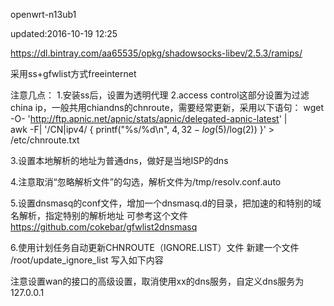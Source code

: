 openwrt-n13ub1

updated:2016-10-19 12:25

https://dl.bintray.com/aa65535/opkg/shadowsocks-libev/2.5.3/ramips/

采用ss+gfwlist方式freeinternet

注意几点：
1.安装ss后，设置为透明代理
2.access control这部分设置为过滤china ip，一般共用chiandns的chnroute，需要经常更新，采用以下语句：
wget -O- 'http://ftp.apnic.net/apnic/stats/apnic/delegated-apnic-latest' | \
    awk -F\| '/CN\|ipv4/ { printf("%s/%d\n", $4, 32-log($5)/log(2)) }' > \
    /etc/chnroute.txt

3.设置本地解析的地址为普通dns，做好是当地ISP的dns

4.注意取消“忽略解析文件”的勾选，解析文件为/tmp/resolv.conf.auto

5.设置dnsmasq的conf文件，增加一个dnsmasq.d的目录，把加速的和特别的域名解析，指定特别的解析地址
可参考这个文件  https://github.com/cokebar/gfwlist2dnsmasq

6.使用计划任务自动更新CHNROUTE（IGNORE.LIST）文件
新建一个文件 /root/update_ignore_list 写入如下内容

注意设置wan的接口的高级设置，取消使用xx的dns服务，自定义dns服务为127.0.0.1








